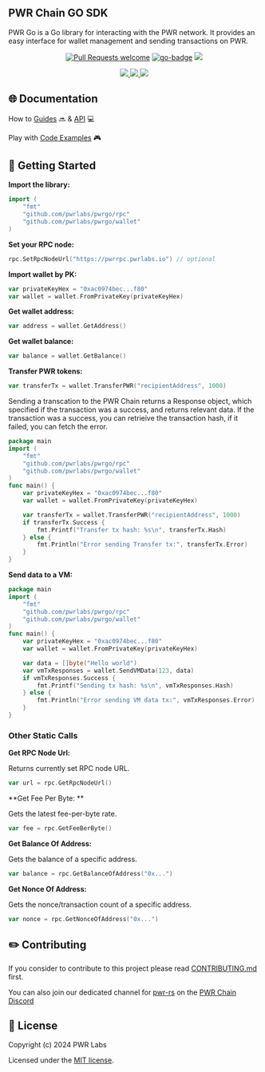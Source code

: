 ## PWR Chain GO SDK

PWR Go is a Go library for interacting with the PWR network.
It provides an easy interface for wallet management and sending transactions on PWR.

<div align="center">
<!-- markdownlint-restore -->

[![Pull Requests welcome](https://img.shields.io/badge/PRs-welcome-ff69b4.svg?style=flat-square)](https://github.com/pwrlabs/pwrgo/issues?q=is%3Aissue+is%3Aopen+label%3A%22help+wanted%22)
[![go-badge](https://pkg.go.dev/badge/github.com/pwrlabs/pwrgo)](https://pkg.go.dev/github.com/pwrlabs/pwrgo)
<a href="https://github.com/pwrlabs/pwrgo/blob/main/LICENSE/">
  <img src="https://img.shields.io/badge/license-MIT-black">
</a>
<!-- <a href="https://github.com/pwrlabs/pwrgo/stargazers">
  <img src='https://img.shields.io/github/stars/pwrlabs/pwrgo?color=yellow' />
</a> -->
<a href="https://pwrlabs.io/">
  <img src="https://img.shields.io/badge/powered_by-PWR Chain-navy">
</a>
<a href="https://www.youtube.com/@pwrlabs">
  <img src="https://img.shields.io/badge/Community%20calls-Youtube-red?logo=youtube"/>
</a>
<a href="https://twitter.com/pwrlabs">
  <img src="https://img.shields.io/twitter/follow/pwrlabs?style=social"/>
</a>

</div>

## 🌐 Documentation

How to [Guides](https://pwrlabs.io) 🔜 & [API](https://pwrlabs.io) 💻

Play with [Code Examples](https://github.com/keep-pwr-strong/pwr-examples/) 🎮

## 💫 Getting Started

**Import the library:**

```go
import (
    "fmt"
    "github.com/pwrlabs/pwrgo/rpc"
    "github.com/pwrlabs/pwrgo/wallet"
)
```

**Set your RPC node:**

```go
rpc.SetRpcNodeUrl("https://pwrrpc.pwrlabs.io") // optional
```

**Import wallet by PK:**

```go
var privateKeyHex = "0xac0974bec...f80"
var wallet = wallet.FromPrivateKey(privateKeyHex)
```

**Get wallet address:**

```go
var address = wallet.GetAddress()
```

**Get wallet balance:**

```go
var balance = wallet.GetBalance()
```

**Transfer PWR tokens:**

```go
var transferTx = wallet.TransferPWR("recipientAddress", 1000)
```

Sending a transcation to the PWR Chain returns a Response object, which specified if the transaction was a success, and returns relevant data.
If the transaction was a success, you can retrieive the transaction hash, if it failed, you can fetch the error.

```go
package main
import (
    "fmt"
    "github.com/pwrlabs/pwrgo/rpc"
    "github.com/pwrlabs/pwrgo/wallet"
)
func main() {
    var privateKeyHex = "0xac0974bec...f80"
    var wallet = wallet.FromPrivateKey(privateKeyHex)

    var transferTx = wallet.TransferPWR("recipientAddress", 1000)
    if transferTx.Success {
        fmt.Printf("Transfer tx hash: %s\n", transferTx.Hash)
    } else {
        fmt.Println("Error sending Transfer tx:", transferTx.Error)
    }
}
```

**Send data to a VM:**

```go
package main
import (
    "fmt"
    "github.com/pwrlabs/pwrgo/rpc"
    "github.com/pwrlabs/pwrgo/wallet"
)
func main() {
    var privateKeyHex = "0xac0974bec...f80"
    var wallet = wallet.FromPrivateKey(privateKeyHex)

    var data = []byte("Hello world")
    var vmTxResponses = wallet.SendVMData(123, data)
    if vmTxResponses.Success {
        fmt.Printf("Sending tx hash: %s\n", vmTxResponses.Hash)
    } else {
        fmt.Println("Error sending VM data tx:", vmTxResponses.Error)
    }
}
```

### Other Static Calls

**Get RPC Node Url:**

Returns currently set RPC node URL.

```go
var url = rpc.GetRpcNodeUrl()
```

**Get Fee Per Byte: **

Gets the latest fee-per-byte rate.

```go
var fee = rpc.GetFeeBerByte()
```

**Get Balance Of Address:**

Gets the balance of a specific address.

```go
var balance = rpc.GetBalanceOfAddress("0x...")
```

**Get Nonce Of Address:**

Gets the nonce/transaction count of a specific address.

```go
var nonce = rpc.GetNonceOfAddress("0x...")
```

## ✏️ Contributing

If you consider to contribute to this project please read [CONTRIBUTING.md](https://github.com/pwrlabs/pwrgo/blob/main/CONTRIBUTING.md) first.

You can also join our dedicated channel for [pwr-rs](https://discord.com/channels/1141787507189624992/1180224756033790014) on the [PWR Chain Discord](https://discord.com/invite/YASmBk9EME)

## 📜 License

Copyright (c) 2024 PWR Labs

Licensed under the [MIT license](https://github.com/pwrlabs/pwrgo/blob/main/LICENSE).
